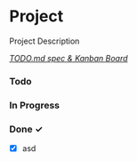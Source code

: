 # Project

Project Description

<em>[TODO.md spec & Kanban Board](https://bit.ly/3fCwKfM)</em>

### Todo

### In Progress

### Done ✓

- [x] asd  
